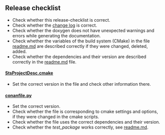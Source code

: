 ## Release checklist
- Check whether this release-checklist is correct.
- Check whether the [change log](changelog.md) is correct.
- Check whether the doxygen does not have unexpected warnings and errors while generating the documentation.
- Check whether the variables of the build system (CMake) in the file [readme.md](readme.md) are described correctly if they were changed, deleted, added.
- Check whether the dependencies and their version are described correctly in the [readme.md](readme.md) file. 

#### [StsProjectDesc.cmake](cmake/StsProjectDesc.cmake)
- Set the correct version in the file and check other information there.

#### [conanfile.py](conanfile.py)
- Set the correct version.
- Check whether the file is corresponding to cmake settings and options, 
  if they were changed in the cmake scripts.
- Check whether the file uses the correct dependencies and their version.
- Check whether the _test_package_ works correctly, see [readme.md](readme.md).
